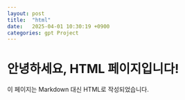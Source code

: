 ```yaml
---
layout: post
title:  "html"
date:   2025-04-01 10:30:19 +0900
categories: gpt Project
---
```


<!DOCTYPE html>
<html lang="ko">
<head>
  <meta charset="UTF-8">
  <title>HTML 페이지 예시</title>
</head>
<body>
  <h1>안녕하세요, HTML 페이지입니다!</h1>
  <p>이 페이지는 Markdown 대신 HTML로 작성되었습니다.</p>
</body>
</html>